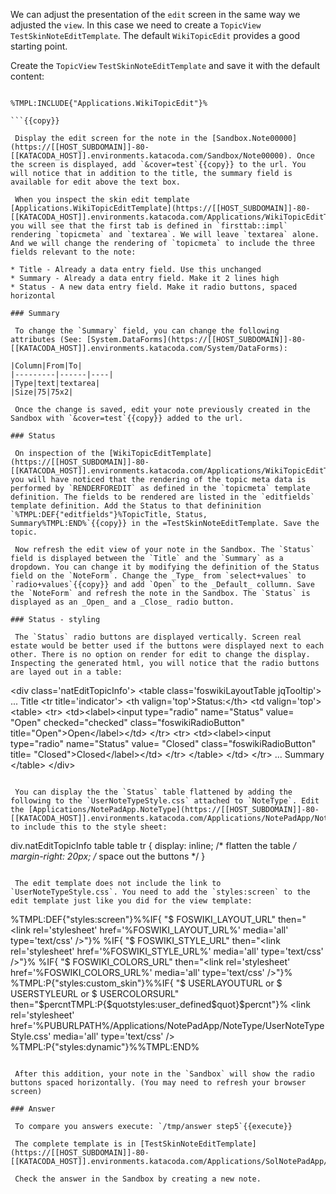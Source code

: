  We can adjust the presentation of the `edit` screen in the same way we adjusted the `view`. In this case we need to create a `TopicView` `TestSkinNoteEditTemplate`. The default `WikiTopicEdit` provides a good starting point.

 Create the `TopicView` `TestSkinNoteEditTemplate` and save it with the default content:
```

%TMPL:INCLUDE{"Applications.WikiTopicEdit"}%

```{{copy}}

 Display the edit screen for the note in the [Sandbox.Note00000](https://[[HOST_SUBDOMAIN]]-80-[[KATACODA_HOST]].environments.katacoda.com/Sandbox/Note00000). Once the screen is displayed, add `&cover=test`{{copy}} to the url. You will notice that in addition to the title, the summary field is available for edit above the text box.

 When you inspect the skin edit template [Applications.WikiTopicEditTemplate](https://[[HOST_SUBDOMAIN]]-80-[[KATACODA_HOST]].environments.katacoda.com/Applications/WikiTopicEditTemplate) you will see that the first tab is defined in `firsttab::impl` rendering `topicmeta` and `textarea`. We will leave `textarea` alone. And we will change the rendering of `topicmeta` to include the three fields relevant to the note:

* Title - Already a data entry field. Use this unchanged
* Summary - Already a data entry field. Make it 2 lines high
* Status - A new data entry field. Make it radio buttons, spaced horizontal

### Summary	

 To change the `Summary` field, you can change the following attributes (See: [System.DataForms](https://[[HOST_SUBDOMAIN]]-80-[[KATACODA_HOST]].environments.katacoda.com/System/DataForms):

|Column|From|To|
|---------|------|----|
|Type|text|textarea|
|Size|75|75x2|

 Once the change is saved, edit your note previously created in the Sandbox with `&cover=test`{{copy}} added to the url.

### Status	

 On inspection of the [WikiTopicEditTemplate](https://[[HOST_SUBDOMAIN]]-80-[[KATACODA_HOST]].environments.katacoda.com/Applications/WikiTopicEditTemplate) you will have noticed that the rendering of the topic meta data is performed by `RENDERFOREDIT` as defined in the `topicmeta` template definition. The fields to be rendered are listed in the `editfields` template definition. Add the Status to that defininition `%TMPL:DEF{"editfields"}%TopicTitle, Status, Summary%TMPL:END%`{{copy}} in the =TestSkinNoteEditTemplate. Save the topic.

 Now refresh the edit view of your note in the Sandbox. The `Status` field is displayed between the `Title` and the `Summary` as a dropdown. You can change it by modifying the definition of the Status field on the `NoteForm`. Change the _Type_ from `select+values` to `radio+values`{{copy}} and add `Open` to the _Default_ collumn. Save the `NoteForm` and refresh the note in the Sandbox. The `Status` is displayed as an _Open_ and a _Close_ radio button.

### Status - styling	

 The `Status` radio buttons are displayed vertically. Screen real estate would be better used if the buttons were displayed next to each other. There is no option on render for edit to change the display. Inspecting the generated html, you will notice that the radio buttons are layed out in a table:
```

  &lt;div class='natEditTopicInfo'&gt;
    &lt;table class='foswikiLayoutTable jqTooltip'&gt;
... Title
      &lt;tr title='indicator'&gt;
        &lt;th valign='top'&gt;Status:&lt;/th&gt;
        &lt;td valign='top'&gt;
          &lt;table&gt;
            &lt;tr&gt;
              &lt;td&gt;&lt;label&gt;&lt;input type="radio" name="Status" value=
              "Open" checked="checked" class="foswikiRadioButton"
              title="Open"&gt;Open&lt;/label&gt;&lt;/td&gt;
            &lt;/tr&gt;
            &lt;tr&gt;
              &lt;td&gt;&lt;label&gt;&lt;input type="radio" name="Status" value=
              "Closed" class="foswikiRadioButton" title=
              "Closed"&gt;Closed&lt;/label&gt;&lt;/td&gt;
            &lt;/tr&gt;
          &lt;/table&gt;
        &lt;/td&gt;
      &lt;/tr&gt;
... Summary
    &lt;/table&gt;
  &lt;/div&gt;

```

 You can display the the `Status` table flattened by adding the following to the `UserNoteTypeStyle.css` attached to `NoteType`. Edit the [Applications/NotePadApp.NoteType](https://[[HOST_SUBDOMAIN]]-80-[[KATACODA_HOST]].environments.katacoda.com/Applications/NotePadApp/NoteType) to include this to the style sheet:
```

div.natEditTopicInfo table table tr {
  display: inline;     /* flatten the table */
  margin-right: 20px;  /* space out the buttons */
}

```{{copy}}

 The edit template does not include the link to `UserNoteTypeStyle.css`. You need to add the `styles:screen` to the edit template just like you did for the view template:
```

%TMPL:DEF{"styles:screen"}%%IF{ "$ FOSWIKI_LAYOUT_URL" then="&lt;link rel='stylesheet' href='%FOSWIKI_LAYOUT_URL%' media='all' type='text/css' /&gt;"}%
%IF{ "$ FOSWIKI_STYLE_URL"  then="&lt;link rel='stylesheet' href='%FOSWIKI_STYLE_URL%' media='all' type='text/css' /&gt;"}%
%IF{ "$ FOSWIKI_COLORS_URL" then="&lt;link rel='stylesheet' href='%FOSWIKI_COLORS_URL%' media='all' type='text/css' /&gt;"}%
%TMPL:P{"styles:custom_skin"}%%IF{ "$ USERLAYOUTURL or $ USERSTYLEURL or $ USERCOLORSURL" then="$percntTMPL:P{$quotstyles:user_defined$quot}$percnt"}%
&lt;link rel='stylesheet' href='%PUBURLPATH%/Applications/NotePadApp/NoteType/UserNoteTypeStyle.css' media='all' type='text/css' /&gt;
%TMPL:P{"styles:dynamic"}%%TMPL:END%

```{{copy}}

 After this addition, your note in the `Sandbox` will show the radio buttons spaced horizontally. (You may need to refresh your browser screen)

### Answer	

 To compare you answers execute: `/tmp/answer step5`{{execute}}

 The complete template is in [TestSkinNoteEditTemplate](https://[[HOST_SUBDOMAIN]]-80-[[KATACODA_HOST]].environments.katacoda.com/Applications/SolNotePadApp/TestSkinNoteEditTemplate).

 Check the answer in the Sandbox by creating a new note.

